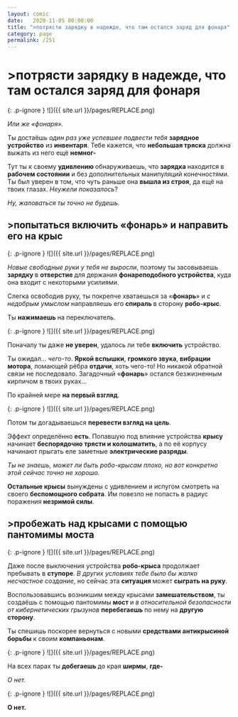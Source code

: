```yaml
---
layout: comic
date:   2020-11-05 00:00:00 
title: ">потрясти зарядку в надежде, что там остался заряд для фонаря"
category: page
permalink: /251
---
```

# >потрясти зарядку в надежде, что там остался заряд для фонаря

{: .p-ignore }
![]({{ site.url }}/pages/REPLACE.png)

<em>Или же «фонаря».</em>

Ты достаёшь <em>один раз уже успевшее подвести тебя</em> <strong>зарядное устройство</strong> из <strong>инвентаря</strong>. Тебе кажется, что <strong>небольшая тряска</strong> должна выжать из него ещё <strong>немног-</strong>

Тут ты к своему <strong>удивлению </strong>обнаруживаешь, что <strong>зарядка </strong>находится в <strong>рабочем состоянии</strong> и без дополнительных манипуляций конечностями. Ты был уверен в том, что чуть раньше она <strong>вышла из строя</strong>, да ещё на твоих глазах. <em>Неужели показалось</em>?

<em>Ну, жаловаться ты точно не будешь.</em>

## >попытаться включить «фонарь» и направить его на крыс

{: .p-ignore }
![]({{ site.url }}/pages/REPLACE.png)

<em>Новые свободные руки у тебя не выросли</em>, поэтому ты засовываешь <strong>зарядку </strong>в <strong>отверстие </strong>для держания <strong>фонареподобного устройства</strong>, куда она входит с некоторыми усилиями.

Слегка освободив руку, ты покрепче хватаешься за «<strong>фонарь</strong>» и <em>с недобрым умыслом</em> направляешь его <strong>спираль </strong>в сторону <strong>робо-крыс</strong>.

Ты <strong>нажимаешь </strong>на переключатель.

{: .p-ignore }
![]({{ site.url }}/pages/REPLACE.png)

Поначалу ты даже <strong>не уверен</strong>, удалось ли тебе <strong>включить</strong> устройство.

Ты ожидал… <em>чего-то</em>. <strong>Яркой вспышки</strong>, <strong>громкого звука</strong>, <strong>вибрации мотора</strong>, ломающей рёбра <strong>отдачи</strong>, хоть чего-то! Но никакой обратной связи не последовало. Загадочный «<strong>фонарь</strong>» остался безжизненным кирпичом в твоих руках…

По крайней мере <strong>на первый взгляд</strong>.

{: .p-ignore }
![]({{ site.url }}/pages/REPLACE.png)

Потом ты догадываешься <strong>перевести взгляд на цель</strong>.

Эффект определённо <strong>есть</strong>. Попавшую под влияние устройства <strong>крысу</strong> начинает <strong>беспорядочно трясти и колошматить</strong>, а по её корпусу начинают прыгать еле заметные <strong>электрические разряды</strong>.

<em>Ты не знаешь, может ли быть робо-крысам плохо, но вот конкретно этой сейчас точно не хорошо.</em>

<strong>Остальные крысы</strong> вынуждены с удивлением и испугом смотреть на своего <strong>беспомощного собрата</strong>. Им повезло не попасть в радиус поражения <strong>незримой силы</strong>.

## >пробежать над крысами с помощью пантомимы моста

{: .p-ignore }
![]({{ site.url }}/pages/REPLACE.png)

Даже после выключения устройства <strong>робо-крыса</strong> продолжает пребывать в <strong>ступоре</strong>. <em>В других условиях тебе было бы жалко несчастное создание</em>, но сейчас эта <strong>ситуация </strong>может <strong>сыграть на руку</strong>.

Воспользовавшись возникшим между крысами <strong>замешательством</strong>, ты создаёшь с помощью пантомимы <strong>мост </strong>и <em>в относительной безопасности от кибернетических грызунов</em> <strong>перебегаешь </strong>по нему на <strong>другую сторону</strong>.

Ты спешишь поскорее вернуться с новыми <strong>средствами антикрысиной борьбы</strong> к своим <strong>компаньонам</strong>.

{: .p-ignore }
![]({{ site.url }}/pages/REPLACE.png)

На всех парах ты <strong>добегаешь </strong>до края <strong>ширмы</strong>, <strong>где-</strong>

<em>О нет.</em>

{: .p-ignore }
![]({{ site.url }}/pages/REPLACE.png)

<strong>О нет.</strong>
